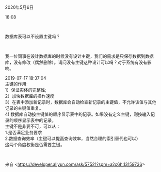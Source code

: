  

2020年5月6日

18:08

 

数据库表可以不设置主键吗？

 

我一位同事在设计数据库的时候没有设计主键，我们的需求是只保存数据到数据库，没有修改（偶然删除）。请问没有主键这种设计可以吗？对于系统有没有影响。

2019-07-17 18:37:04\
主键的作用:\
1）保证实体的完整性;\
2）加快数据库的操作速度\
3）在表中添加新记录时，数据库会自动检查新记录的主键值，不允许该值与其他记录的主键值重复。\
4) 数据库自动按主键值的顺序显示表中的记录。如果没有定义主键，则按输入记录的顺序显示表中的记录。\
主键不是非要不可，可以从：\
1.是否满足业务要求\
2.数据查询效率（主键可以提高查询效率，当然合理的索引替代也可以）\
这两个角度权衡是否需要主键。

 

来自 \<<https://developer.aliyun.com/ask/57521?spm=a2c6h.13159736>\>
